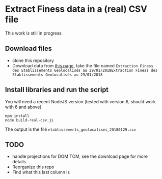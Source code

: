# Extract Finess data in a (real) CSV file
This work is still in progress

## Download files
 * clone this repository
 * Download data from [this page](https://www.data.gouv.fr/fr/datasets/finess-extraction-du-fichier-des-etablissements/), take the file named `Extraction Finess des Etablissements Geolocalisés au 29/01/2018Extraction Finess des Etablissements Geolocalisés au 29/01/2018`

## Install libraries and run the script
You will need a recent NodeJS version (tested with version 8, should work with 6 and above)

```
npm install
node build-real-csv.js
```

The output is the file `etablissements_geolocalises_20180129.csv`

## TODO
 * handle projections for DOM TOM, see the download page for more details
 * Reorganize this repo
 * Find what this last column is
